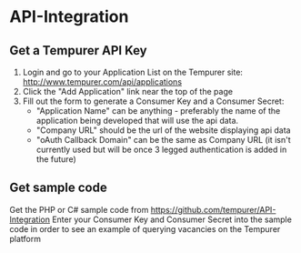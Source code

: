 API-Integration
===============


Get a Tempurer API Key
----------------------

1. Login and go to your Application List on the Tempurer site: http://www.tempurer.com/api/applications
2. Click the "Add Application" link near the top of the page
3. Fill out the form to generate a Consumer Key and a Consumer Secret:
   - "Application Name" can be anything - preferably the name of the application being developed that will use the api data.
   - "Company URL" should be the url of the website displaying api data
   - "oAuth Callback Domain" can be the same as Company URL (it isn't currently used but will be once 3 legged authentication is added in the future)


Get sample code
---------------

Get the PHP or C# sample code from https://github.com/tempurer/API-Integration
Enter your Consumer Key and Consumer Secret into the sample code in order to see an example of querying vacancies on the Tempurer platform


